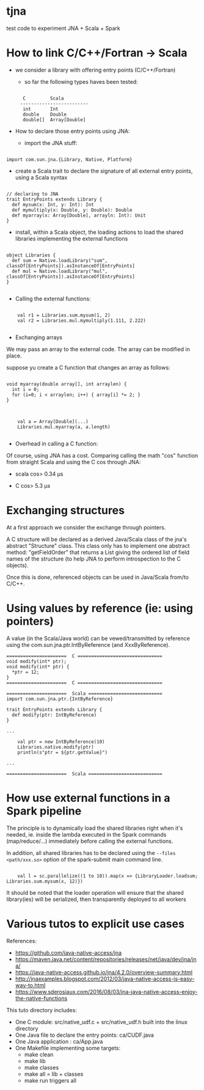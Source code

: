 # tjna

test code to experiment JNA + Scala + Spark

How to link C/C++/Fortran -> Scala
==================================

- we consider a library with offering entry points (C/C++/Fortran)

  - so far the following types haves been tested:

```

      C         Scala
     -------------------------
      int       Int
      double    Double
      double[]  Array[Double]

```

- How to declare those entry points using JNA:

  - import the JNA stuff:

```

import com.sun.jna.{Library, Native, Platform}

```

  - create a Scala trait to declare the signature of all external entry points, using a Scala syntax

```

// declaring to JNA
trait EntryPoints extends Library {
  def mysum(x: Int, y: Int): Int
  def mymultiply(x: Double, y: Double): Double
  def myarray(x: Array[Double], arrayln: Int): Unit
}

```

  - install, within a Scala object, the loading actions to load the shared libraries implementing the external functions

```

object Libraries {
  def sum = Native.loadLibrary("sum", classOf[EntryPoints]).asInstanceOf[EntryPoints]
  def mul = Native.loadLibrary("mul", classOf[EntryPoints]).asInstanceOf[EntryPoints]
}


```

- Calling the external functions:

```

    val r1 = Libraries.sum.mysum(1, 2)
    val r2 = Libraries.mul.mymultiply(1.111, 2.222)


```

- Exchanging arrays

We may pass an array to the external code. The array can be modified in place.

suppose yu create a C function that changes an array as follows:

```

void myarray(double array[], int arraylen) {
  int i = 0;
  for (i=0; i < arraylen; i++) { array[i] *= 2; }
}


```


```

    val a = Array[Double](...)
    Libraries.mul.myarray(a, a.length)


```

- Overhead in calling a C function:

Of course, using JNA has a cost. Comparing calling the math "cos" function from straight Scala and using the C cos through JNA:

  - scala cos> 0.34 µs

  - C cos> 5.3 µs

Exchanging structures
=====================

At a first approach we consider the exchange through pointers.

A C structure will be declared as a derived Java/Scala class of the jna's abstract "Structure" class.
This class only has to implement one abstract method: "getFieldOrder" that returns a List<String> giving
the ordered list of field names of the structure (to help JNA to perform introspection to the C objects).

Once this is done, referenced objects can be used in Java/Scala from/to C/C++.


Using values by reference (ie: using pointers)
==============================================

A value (in the Scala/Java world) can be vewed/transmitted by reference using the com.sun.jna.ptr.IntByReference
(and XxxByReference).

```
======================  C ===============================
void modify(int* ptr);
void modify(int* ptr) {
  *ptr = 12;
}
======================  C ===============================

======================  Scala ===========================
import com.sun.jna.ptr.{IntByReference}

trait EntryPoints extends Library {
  def modify(ptr: IntByReference)
}

...

    val ptr = new IntByReference(10)
    Libraries.native.modify(ptr)
    println(s"ptr = ${ptr.getValue}")

...

======================  Scala ===========================
```


How use external functions in a Spark pipeline
==============================================

The principle is to dynamically load the shared libraries right when it's needed, ie. inside the lambda executed
in the Spark commands (map/reduce/...) immediately before calling the external functions.

In addition, all shared libraries has to be declared using the `--files <path/xxx.so>` option of the spark-submit
main command line.

```

    val l = sc.parallelize((1 to 10)).map(x => {LibraryLoader.loadsum; Libraries.sum.mysum(x, 12)})

```

It should be noted that the loader operation will ensure that the shared library(ies) will be serialized, then
transparently deployed to all workers

Various tutos to explicit use cases
===================================

References:

- https://github.com/java-native-access/jna
- https://maven.java.net/content/repositories/releases/net/java/dev/jna/jna/
- https://java-native-access.github.io/jna/4.2.0/overview-summary.html 
- http://jnaexamples.blogspot.com/2012/03/java-native-access-is-easy-way-to.html
- https://www.sderosiaux.com/2016/08/03/jna-java-native-access-enjoy-the-native-functions

This tuto directory includes:

- One C module: src/native_udf.c + src/native_udf.h built into the linux directory
- One Java file to declare the entry points: ca/CUDF.java
- One Java application : ca/App.java
- One Makefile implementing some targets:
    + make clean
    + make lib
    + make classes
    + make all = lib + classes
    + make run triggers all

